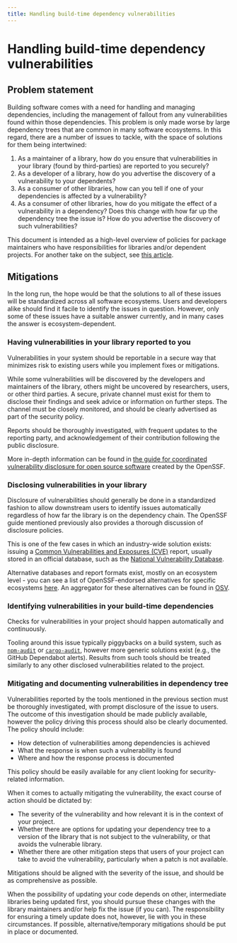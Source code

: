```yaml
---
title: Handling build-time dependency vulnerabilities
---
```


# Handling build-time dependency vulnerabilities

## Problem statement

Building software comes with a need for handling and managing dependencies,
including the management of fallout from any vulnerabilities found within those
dependencies. This problem is only made worse by large dependency trees that are
common in many software ecosystems. In this regard, there are a number of issues
to tackle, with the space of solutions for them being intertwined:

1. As a maintainer of a library, how do you ensure that vulnerabilities in your
   library (found by third-parties) are reported to you securely?
2. As a developer of a library, how do you advertise the discovery of a
   vulnerability to your dependents?
3. As a consumer of other libraries, how can you tell if one of your
   dependencies is affected by a vulnerability?
4. As a consumer of other libraries, how do you mitigate the effect of a
   vulnerability in a dependency? Does this change with how far up the
   dependency tree the issue is? How do you advertise the discovery of such
   vulnerabilities?

This document is intended as a high-level overview of policies for package
maintainers who have responsibilities for libraries and/or dependent projects.
For another take on the subject, see [this
article](https://cheatsheetseries.owasp.org/cheatsheets/Vulnerable_Dependency_Management_Cheat_Sheet.html).

## Mitigations

In the long run, the hope would be that the solutions to all of these issues
will be standardized across all software ecosystems. Users and developers alike
should find it facile to identify the issues in question. However, only some of
these issues have a suitable answer currently, and in many cases the answer is
ecosystem-dependent.

### Having vulnerabilities in your library reported to you

Vulnerabilities in your system should be reportable in a secure way that
minimizes risk to existing users while you implement fixes or mitigations.

While some vulnerabilities will be discovered by the developers and maintainers
of the library, others might be uncovered by researchers, users, or other third
parties. A secure, private channel must exist for them to disclose their
findings and seek advice or information on further steps. The channel must be
closely monitored, and should be clearly advertised as part of the security
policy.

Reports should be thoroughly investigated, with frequent updates to the
reporting party, and acknowledgement of their contribution following the public
disclosure.

More in-depth information can be found in [the guide for coordinated
vulnerability disclosure for open source
software](https://github.com/ossf/oss-vulnerability-guide) created by the
OpenSSF.

### Disclosing vulnerabilities in your library

Disclosure of vulnerabilities should generally be done in a standardized fashion
to allow downstream users to identify issues automatically regardless of how far
the library is on the dependency chain. The OpenSSF guide mentioned previously
also provides a thorough discussion of disclosure policies.

This is one of the few cases in which an industry-wide solution exists: issuing
a [Common Vulnerabilities and Exposures (CVE)](https://cve.mitre.org/) report,
usually stored in an official database, such as the [National Vulnerability
Database](https://nvd.nist.gov/).

Alternative databases and report formats exist, mostly on an ecosystem level -
you can see a list of OpenSSF-endorsed alternatives for specific ecosystems
[here](https://github.com/ossf/osv-schema). An aggregator for these alternatives
can be found in [OSV](https://osv.dev/).

### Identifying vulnerabilities in your build-time dependencies

Checks for vulnerabilities in your project should happen automatically and
continuously.

Tooling around this issue typically piggybacks on a build system, such as
[`npm-audit`](https://docs.npmjs.com/cli/v8/commands/npm-audit) or
[`cargo-audit`](https://docs.rs/cargo-audit/latest/cargo_audit/index.html),
however more generic solutions exist (e.g., the GitHub Dependabot alerts).
Results from such tools should be treated similarly to any other disclosed
vulnerabilities related to the project.

### Mitigating and documenting vulnerabilities in dependency tree

Vulnerabilities reported by the tools mentioned in the previous section must be
thoroughly investigated, with prompt disclosure of the issue to users. The
outcome of this investigation should be made publicly available, however the
policy driving this process should also be clearly documented. The policy should
include:

- How detection of vulnerabilities among dependencies is achieved
- What the response is when such a vulnerability is found
- Where and how the response process is documented

This policy should be easily available for any client looking for
security-related information.

When it comes to actually mitigating the vulnerability, the exact course of
action should be dictated by:

- The severity of the vulnerability and how relevant it is in the context of
   your project.
- Whether there are options for updating your dependency tree to a version of
   the library that is not subject to the vulnerability, or that avoids the
   vulnerable library.
- Whether there are other mitigation steps that users of your project can take
   to avoid the vulnerability, particularly when a patch is not available.

Mitigations should be aligned with the severity of the issue, and should be as
comprehensive as possible.

When the possibility of updating your code depends on other, intermediate
libraries being updated first, you should pursue these changes with the library
maintainers and/or help fix the issue (if you can). The responsibility for
ensuring a timely update does not, however, lie with you in these circumstances.
If possible, alternative/temporary mitigations should be put in place or
documented.